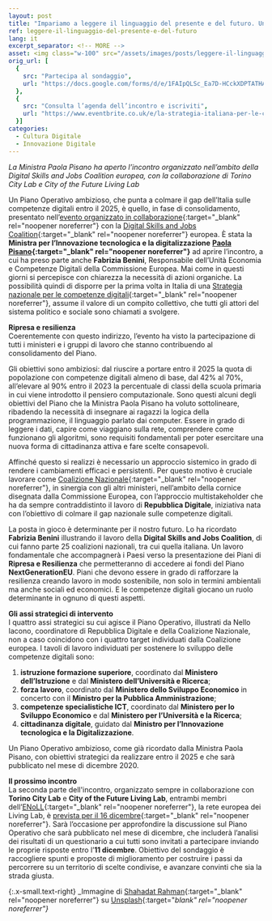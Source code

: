 ```yaml
---
layout: post
title: "Impariamo a leggere il linguaggio del presente e del futuro. Uno primo sguardo sul Piano della Strategia nazionale per le competenze digitali"
ref: leggere-il-linguaggio-del-presente-e-del-futuro
lang: it
excerpt_separator: <!-- MORE -->
asset: <img class="w-100" src="/assets/images/posts/leggere-il-linguaggio-del-presente-e-del-futuro.jpg" alt="Impariamo a leggere il linguaggio del presente e del futuro. Uno primo sguardo sul Piano della Strategia nazionale per le competenze digitali"/>
orig_url: [
  {
    src: "Partecipa al sondaggio",
    url: "https://docs.google.com/forms/d/e/1FAIpQLSc_Ea7D-HCckXDPTATHAdx1qwCJdMHDc2qTz73omOgPQnHcnA/viewform"
  },
  {
    src: "Consulta l’agenda dell’incontro e iscriviti",
    url: "https://www.eventbrite.co.uk/e/la-strategia-italiana-per-le-competenze-digitali-e-la-sua-implementazione-tickets-129269242785"
  }]
categories:
  - Cultura Digitale
  - Innovazione Digitale
---
```


_La Ministra Paola Pisano ha aperto l’incontro organizzato nell’ambito della Digital Skills and Jobs Coalition europea, con la collaborazione di Torino City Lab e  City of the Future Living Lab_

<!-- MORE -->

Un Piano Operativo ambizioso, che punta a colmare il gap dell’Italia sulle competenze digitali entro il 2025, è quello, in fase di consolidamento, presentato nell’[evento organizzato in collaborazione](https://repubblicadigitale.innovazione.gov.it/strategia-nazionale-competenze-digitali-incontro-eu/){:target="_blank" rel="noopener noreferrer"} con la [Digital Skills and Jobs Coalition](https://ec.europa.eu/digital-single-market/en/digital-skills-jobs-coalition){:target="_blank" rel="noopener noreferrer"} europea. È stata la **Ministra per l’Innovazione tecnologica e la digitalizzazione** **[Paola Pisano](https://www.facebook.com/PaolaPisanoMinistro/posts/1077211029370130){:target="_blank" rel="noopener noreferrer"}** ad aprire l’incontro, a cui ha preso parte anche **Fabrizia Benini**, Responsabile dell’Unità Economia e Competenze Digitali della Commissione Europea. Mai come in questi giorni si percepisce con chiarezza la necessità di azioni organiche. La possibilità quindi di disporre per la prima volta in Italia di una [Strategia nazionale per le competenze digitali](https://repubblicadigitale.innovazione.gov.it/italia-ha-sua-strategia-nazionale-competenze-digitali/){:target="_blank" rel="noopener noreferrer"}, assume il valore di un compito collettivo, che tutti gli attori del sistema politico e sociale sono chiamati a svolgere.  

**Ripresa e resilienza**  
Coerentemente con questo indirizzo, l’evento ha visto la partecipazione di tutti i ministeri e i gruppi di lavoro che stanno contribuendo al consolidamento del Piano.  

Gli obiettivi sono ambiziosi: dal riuscire a portare entro il 2025 la quota di popolazione con competenze digitali almeno di base, dal 42% al 70%, all’elevare al 90% entro il 2023 la percentuale  di classi della scuola primaria in cui viene introdotto il pensiero computazionale. Sono questi alcuni degli obiettivi del Piano che la Ministra Paola Pisano ha voluto sottolineare, ribadendo la necessità di insegnare ai ragazzi la logica della programmazione, il linguaggio parlato dai computer. Essere in grado di leggere i dati, capire come viaggiano sulla rete, comprendere come funzionano gli algoritmi, sono requisiti fondamentali per poter esercitare una nuova forma di cittadinanza attiva e fare scelte consapevoli.  

Affinché questo si realizzi è necessario un approccio sistemico in grado di rendere i cambiamenti efficaci e persistenti. Per questo motivo è cruciale lavorare come [Coalizione Nazionale](https://repubblicadigitale.innovazione.gov.it/it/chi-siamo/#membri){:target="_blank" rel="noopener noreferrer"}, in sinergia con gli altri ministeri, nell’ambito della cornice disegnata dalla Commissione Europea, con l’approccio multistakeholder che ha da sempre contraddistinto il lavoro di **Repubblica Digitale**, iniziativa nata con l’obiettivo di colmare il gap nazionale sulle competenze digitali.  

La posta in gioco è determinante per il nostro futuro. Lo ha ricordato **Fabrizia Benini** illustrando il lavoro della **Digital Skills and Jobs Coalition**, di cui fanno parte 25 coalizioni nazionali, tra cui quella italiana. Un lavoro fondamentale che accompagnerà i Paesi verso la presentazione dei Piani di **Ripresa e Resilienza** che permetteranno di accedere ai fondi del Piano **NextGenerationEU**. Piani che devono essere in grado di rafforzare la resilienza creando lavoro in modo sostenibile, non solo in termini ambientali ma anche sociali ed economici. E le competenze digitali giocano un ruolo determinante in ognuno di questi aspetti.  

**Gli assi strategici di intervento**  
I quattro assi strategici su cui agisce il Piano Operativo, illustrati da Nello Iacono, coordinatore di Repubblica Digitale e della Coalizione Nazionale, non a caso coincidono con i quattro target individuati dalla Coalizione europea. I tavoli di lavoro individuati per sostenere lo sviluppo delle competenze digitali sono:  

1. **istruzione formazione superiore**, coordinato dal **Ministero dell’Istruzione** e dal **Ministero dell’Università e Ricerca**;
2. **forza lavoro**, coordinato dal **Ministero dello Sviluppo Economico** in concerto con il **Ministro per la Pubblica Amministrazione**;  
3. **competenze specialistiche ICT**, coordinato dal **Ministero per lo Sviluppo Economico** e dal **Ministero per l’Università e la Ricerca**;  
4. **cittadinanza digitale**, guidato dal **Ministro per l’Innovazione tecnologica e la Digitalizzazione**.  

Un Piano Operativo ambizioso, come già ricordato dalla Ministra Paola Pisano, con obiettivi strategici da realizzare entro il 2025 e che sarà pubblicato nel mese di dicembre 2020.  

**Il prossimo incontro**  
La seconda parte dell'incontro, organizzato sempre in collaborazione con **Torino City Lab** e **City of the Future Living Lab**, entrambi membri dell’[ENoLL](https://enoll.org/){:target="_blank" rel="noopener noreferrer"}, la rete europea dei Living Lab, è [prevista per il 16 dicembre](https://www.eventbrite.co.uk/e/la-strategia-italiana-per-le-competenze-digitali-e-la-sua-implementazione-tickets-129269242785){:target="_blank" rel="noopener noreferrer"}. Sarà l’occasione per approfondire la discussione sul Piano Operativo che sarà pubblicato nel mese di dicembre, che includerà l’analisi dei risultati di un questionario a cui tutti sono invitati a partecipare inviando le proprie risposte entro l’**11 dicembre**. Obiettivo del sondaggio è raccogliere spunti e proposte di miglioramento per costruire i passi da percorrere su un territorio di scelte condivise, e avanzare convinti che sia la strada giusta.

{:.x-small.text-right}
_Immagine di [Shahadat Rahman](https://unsplash.com/@hishahadat){:target="_blank" rel="noopener noreferrer"} su [Unsplash](https://unsplash.com/photos/BfrQnKBulYQ){:target="_blank" rel="noopener noreferrer"}_
